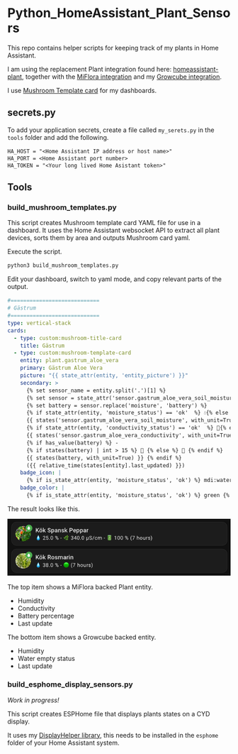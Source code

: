 # Python_HomeAssistant_Plant_Sensors

This repo contains helper scripts for keeping track of my plants in Home Assistant.

I am using the replacement Plant integration found here: [homeassistant-plant](https://github.com/Olen/homeassistant-plant),
together with the [MiFlora integration](https://www.home-assistant.io/integrations/xiaomi_ble/) 
and my [Growcube integration](https://github.com/jonnybergdahl/HomeAssistant_Growcube_Integration). 

I use [Mushroom Template card](https://github.com/piitaya/lovelace-mushroom) for my dashboards.

## secrets.py

To add your application secrets, create a file called `my_serets.py` in the `tools` folder and add the following.

```
HA_HOST = "<Home Assistant IP address or host name>"
HA_PORT = <Home Assistant port number>
HA_TOKEN = "<Your long lived Home Asistant token>"
```

## Tools

### build_mushroom_templates.py

This script creates Mushroom template card YAML file for use in a dashboard. It uses the
Home Assistant websocket API to extract all plant devices, sorts them by area and outputs
Mushroom card yaml.

Execute the script.

```bash
python3 build_mushroom_templates.py
```

Edit your dashboard, switch to yaml mode, and copy relevant parts of the output. 

```yaml
#============================
# Gästrum
#============================
type: vertical-stack
cards:
  - type: custom:mushroom-title-card
    title: Gästrum
  - type: custom:mushroom-template-card
    entity: plant.gastrum_aloe_vera
    primary: Gästrum Aloe Vera
    picture: "{{ state_attr(entity, 'entity_picture') }}"
    secondary: >
      {% set sensor_name = entity.split('.')[1] %}
      {% set sensor = state_attr('sensor.gastrum_aloe_vera_soil_moisture', 'external_sensor') %}
      {% set battery = sensor.replace('moisture', 'battery') %}
      {% if state_attr(entity, 'moisture_status') == 'ok'  %} 💧{% else %} 🩸{% endif %}
      {{ states('sensor.gastrum_aloe_vera_soil_moisture', with_unit=True) }} - 
      {% if state_attr(entity, 'conductivity_status') == 'ok'  %} 🌿{% else %} 🌱{% endif %}
      {{ states('sensor.gastrum_aloe_vera_conductivity', with_unit=True) }}
      {% if has_value(battery) %} - 
      {% if states(battery) | int > 15 %} 🔋 {% else %} 🪫 {% endif %}
      {{ states(battery, with_unit=True) }} {% endif %}
      ({{ relative_time(states[entity].last_updated) }})
    badge_icon: |
      {% if is_state_attr(entity, 'moisture_status', 'ok') %} mdi:water {% else %} mdi:water-alert {% endif %}
    badge_color: |
      {% if is_state_attr(entity, 'moisture_status', 'ok') %} green {% else %} red {% endif %}
```

The result looks like this.

![Mushroom template sample](/assets/dashboard.png)

The top item shows a MiFlora backed Plant entity.

 - Humidity
 - Conductivity
 - Battery percentage
 - Last update

The bottom item shows a Growcube backed entity.

 - Humidity
 - Water empty status
 - Last update

### build_esphome_display_sensors.py

_Work in progress!_

This script creates ESPHome file that displays plants states on a CYD display.

It uses my [DisplayHelper library](https://github.com/jonnybergdahl/ESPHome_DisplayHelper), this needs to be installed in the `esphome` folder of your Home Assistant system.


